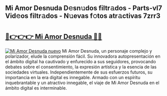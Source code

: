 ## Mi Amor Desnuda D𝚎sn𝚞dos filtr𝚊dos - Parts-vI7 Vid𝚎os filtr𝚊dos - N𝚞evas f𝚘tos atr𝚊ctivas 7zrr3

# <h2><a href="http://mb5pdsd.tromn.icu/?c=Mi+Amor+Desnuda">🔗👉👉👉 Mi Amor Desnuda 🔗🔗</a></h2>

[![Mi Amor Desnuda nuevo](https://i.imgur.com/pEAQMta.gif)](http://mb5pdsd.tromn.icu/?c=Mi+Amor+Desnuda)
Mi Amor Desnuda, un personaje complejo y polarizador, elude la comprensión fácil. Su innovadora autopresentación en el ámbito digital ha cautivado y enfurecido a sus seguidores, provocando debates sobre el consentimiento, la expresión artística y la esencia de las sociedades virtuales. Independientemente de sus esfuerzos futuros, su importancia en la era digital es innegable. Armado con un espíritu inquebrantable y un atractivo innegable, el viaje de Mi Amor Desnuda en el ámbito digital es interminable.
